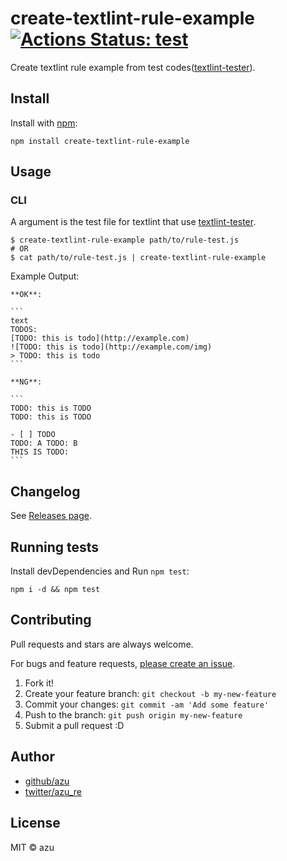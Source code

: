 # create-textlint-rule-example [![Actions Status: test](https://github.com/textlint/create-textlint-rule-example/workflows/test/badge.svg)](https://github.com/textlint/create-textlint-rule-example/actions?query=workflow%3A"test")

Create textlint rule example from test codes([textlint-tester](https://github.com/textlint/textlint-tester "textlint-tester")).

## Install

Install with [npm](https://www.npmjs.com/):

    npm install create-textlint-rule-example

## Usage

### CLI

A argument is the test file for textlint that use [textlint-tester](https://github.com/textlint/textlint-tester "textlint-tester").

```shell-session
$ create-textlint-rule-example path/to/rule-test.js
# OR
$ cat path/to/rule-test.js | create-textlint-rule-example
```

Example Output:

    **OK**:
    
    ```
    text
    TODOS:
    [TODO: this is todo](http://example.com)
    ![TODO: this is todo](http://example.com/img)
    > TODO: this is todo
    ```
    
    **NG**:
    
    ```
    TODO: this is TODO
    TODO: this is TODO
                
    - [ ] TODO
    TODO: A TODO: B
    THIS IS TODO:
    ```


## Changelog

See [Releases page](https://github.com/textlint/create-textlint-rule-example/releases).

## Running tests

Install devDependencies and Run `npm test`:

    npm i -d && npm test

## Contributing

Pull requests and stars are always welcome.

For bugs and feature requests, [please create an issue](https://github.com/textlint/create-textlint-rule-example/issues).

1. Fork it!
2. Create your feature branch: `git checkout -b my-new-feature`
3. Commit your changes: `git commit -am 'Add some feature'`
4. Push to the branch: `git push origin my-new-feature`
5. Submit a pull request :D

## Author

- [github/azu](https://github.com/azu)
- [twitter/azu_re](https://twitter.com/azu_re)

## License

MIT © azu
